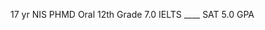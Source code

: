 17 yr
NIS PHMD Oral
12th Grade
7.0 IELTS
____ SAT
5.0 GPA




<!---
Mrhrsk/Mrhrsk is a ✨ special ✨ repository because its `README.md` (this file) appears on your GitHub profile.
You can click the Preview link to take a look at your changes.
--->
